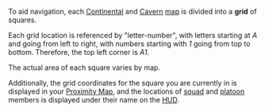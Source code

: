 To aid navigation, each [Continental](../locations/Continent.md) and
[Cavern](../locations/Caverns.md) [map](../etc/Continental_Map.md) is divided
into a **grid** of squares.

Each grid location is referenced by "letter-number", with letters starting at
_A_ and going from left to right, with numbers starting with _1_ going from top
to bottom. Therefore, the top left corner is _A1_.

The actual area of each square varies by map.

Additionally, the grid coordinates for the square you are currently in is
displayed in your [Proximity Map](Proximity_Map.md), and the locations of
[squad](Squad.md) and [platoon](Platoon.md) members is displayed under their
name on the [HUD](../etc/Heads-up_Display.md).
